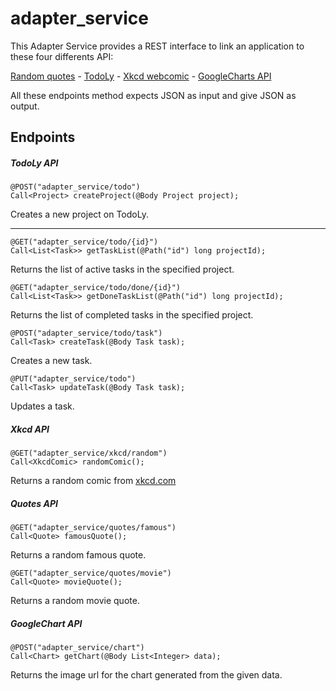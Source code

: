 # adapter_service
This Adapter Service provides a REST interface to link an application to these four differents API:

[Random quotes](https://market.mashape.com/andruxnet/random-famous-quotes)  - [TodoLy](http://todo.ly/apiwiki/) - [Xkcd webcomic](http://xkcd.com/json.html) -
[GoogleCharts API](https://developers.google.com/chart/)

All these endpoints method expects JSON as input and give JSON as output.
## Endpoints

##### TodoLy API
    @POST("adapter_service/todo")
    Call<Project> createProject(@Body Project project);

Creates a new project on TodoLy.

---

    @GET("adapter_service/todo/{id}")
    Call<List<Task>> getTaskList(@Path("id") long projectId);

Returns the list of active tasks in the specified project.

    @GET("adapter_service/todo/done/{id}")
    Call<List<Task>> getDoneTaskList(@Path("id") long projectId);

Returns the list of completed tasks in the specified project.

    @POST("adapter_service/todo/task")
    Call<Task> createTask(@Body Task task);

Creates a new task.

    @PUT("adapter_service/todo")
    Call<Task> updateTask(@Body Task task);

Updates a task.

##### Xkcd API
    @GET("adapter_service/xkcd/random")
    Call<XkcdComic> randomComic();

Returns a random comic from [xkcd.com](https://xkcd.com)


##### Quotes API

    @GET("adapter_service/quotes/famous")
    Call<Quote> famousQuote();

Returns a random famous quote.

    @GET("adapter_service/quotes/movie")
    Call<Quote> movieQuote();

Returns a random movie quote.

##### GoogleChart API
    @POST("adapter_service/chart")
    Call<Chart> getChart(@Body List<Integer> data);

Returns the image url for the chart
generated from the given data.
